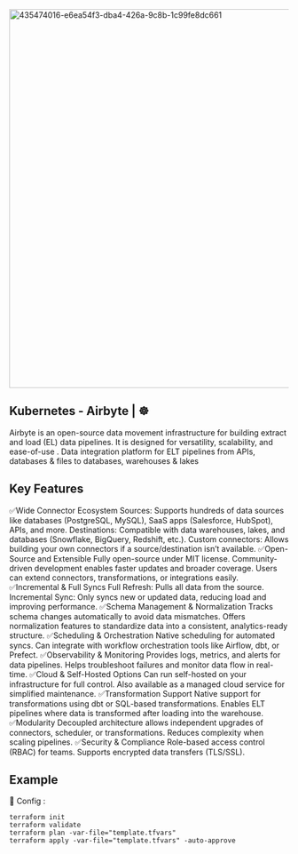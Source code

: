<img width="1737" height="682" alt="435474016-e6ea54f3-dba4-426a-9c8b-1c99fe8dc661" src="https://github.com/user-attachments/assets/cd1b39ba-d0c8-4dec-b612-a235102a6a60" />


## Kubernetes - Airbyte | ☸️
Airbyte is an open-source data movement infrastructure for building extract and load (EL) data pipelines. It is designed for versatility, scalability, and ease-of-use . Data integration platform for ELT pipelines from APIs, databases & files to databases, warehouses & lakes

## Key Features 
✅Wide Connector Ecosystem
Sources: Supports hundreds of data sources like databases (PostgreSQL, MySQL), SaaS apps (Salesforce, HubSpot), APIs, and more.
Destinations: Compatible with data warehouses, lakes, and databases (Snowflake, BigQuery, Redshift, etc.).
Custom connectors: Allows building your own connectors if a source/destination isn’t available.
✅Open-Source and Extensible
Fully open-source under MIT license.
Community-driven development enables faster updates and broader coverage.
Users can extend connectors, transformations, or integrations easily.
✅Incremental & Full Syncs
Full Refresh: Pulls all data from the source.
Incremental Sync: Only syncs new or updated data, reducing load and improving performance.
✅Schema Management & Normalization
Tracks schema changes automatically to avoid data mismatches.
Offers normalization features to standardize data into a consistent, analytics-ready structure.
✅Scheduling & Orchestration
Native scheduling for automated syncs.
Can integrate with workflow orchestration tools like Airflow, dbt, or Prefect.
✅Observability & Monitoring
Provides logs, metrics, and alerts for data pipelines.
Helps troubleshoot failures and monitor data flow in real-time.
✅Cloud & Self-Hosted Options
Can run self-hosted on your infrastructure for full control.
Also available as a managed cloud service for simplified maintenance.
✅Transformation Support
Native support for transformations using dbt or SQL-based transformations.
Enables ELT pipelines where data is transformed after loading into the warehouse.
✅Modularity
Decoupled architecture allows independent upgrades of connectors, scheduler, or transformations.
Reduces complexity when scaling pipelines.
✅Security & Compliance
Role-based access control (RBAC) for teams.
Supports encrypted data transfers (TLS/SSL).


## Example
🔨 Config :
```
terraform init
terraform validate
terraform plan -var-file="template.tfvars"
terraform apply -var-file="template.tfvars" -auto-approve
```
